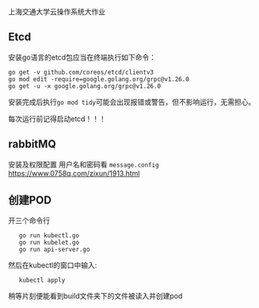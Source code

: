 [//]: # (# Mini-K8s)
上海交通大学云操作系统大作业


## Etcd

安装go语言的etcd包应当在终端执行如下命令：
```shell
go get -v github.com/coreos/etcd/clientv3
go mod edit -require=google.golang.org/grpc@v1.26.0
go get -u -x google.golang.org/grpc@v1.26.0 
```
安装完成后执行`go mod tidy`可能会出现报错或警告，但不影响运行，无需担心。

每次运行前记得启动etcd！！！

## rabbitMQ
安装及权限配置
用户名和密码看 `message.config`
https://www.0758q.com/zixun/1913.html

## 创建POD
开三个命令行
```shell
   go run kubectl.go
   go run kubelet.go
   go run api-server.go
```
然后在kubectl的窗口中输入:
```shell
   kubectl apply
```
稍等片刻便能看到build文件夹下的文件被读入并创建pod